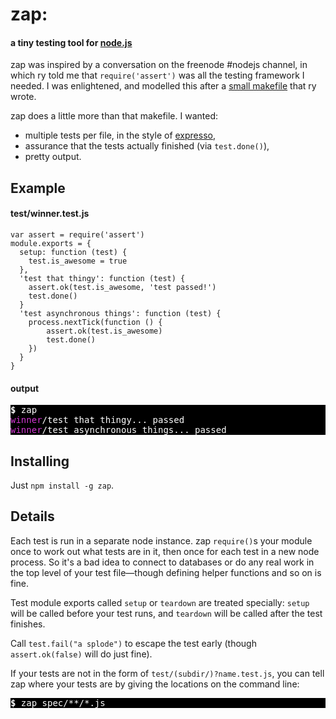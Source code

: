 # zap:
#### a tiny testing tool for [node.js](http://nodejs.org)

zap was inspired by a conversation on the freenode #nodejs channel, in which ry told me that `require('assert')` was all the testing framework I needed. I was enlightened, and modelled this after a [small makefile](https://gist.github.com/836511) that ry wrote.

zap does a little more than that makefile. I wanted:

 - multiple tests per file, in the style of [expresso](http://github.com/visionmedia/expresso),
 - assurance that the tests actually finished (via `test.done()`),
 - pretty output.

## Example

#### test/winner.test.js

    var assert = require('assert')
    module.exports = {
      setup: function (test) {
      	test.is_awesome = true
      },
      'test that thingy': function (test) {
        assert.ok(test.is_awesome, 'test passed!')
        test.done()
      }
      'test asynchronous things': function (test) {
        process.nextTick(function () {
        	assert.ok(test.is_awesome)
        	test.done()
        })
      }
    }

#### output

<pre style='background-color: black; color: white; border-color: black'>
<b>$</b> zap
<span style='color: #d338d3'>winner</span>/test that thingy... passed
<span style='color: #d338d3'>winner</span>/test asynchronous things... passed
</pre>

## Installing

Just `npm install -g zap`.

## Details

Each test is run in a separate node instance. zap `require()`s your module once to work out what tests are in it, then once for each test in a new node process. So it's a bad idea to connect to databases or do any real work in the top level of your test file&mdash;though defining helper functions and so on is fine.

Test module exports called `setup` or `teardown` are treated specially: `setup` will be called before your test runs, and `teardown` will be called after the test finishes.

Call `test.fail("a splode")` to escape the test early (though `assert.ok(false)` will do just fine).

If your tests are not in the form of `test/(subdir/)?name.test.js`, you can tell zap where your tests are by giving the locations on the command line:

<pre style='background-color: black; color: white; border-color: black'>
<b>$</b> zap spec/**/*.js
</pre>
